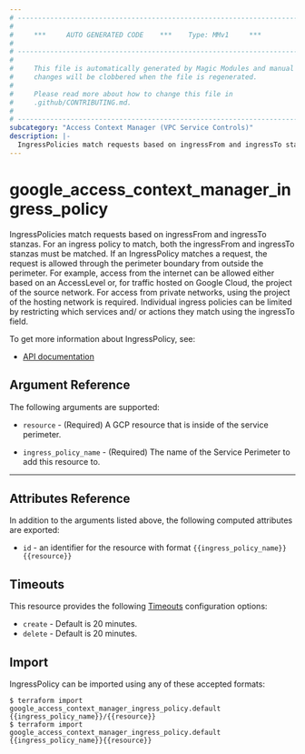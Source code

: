 ```yaml
---
# ----------------------------------------------------------------------------
#
#     ***     AUTO GENERATED CODE    ***    Type: MMv1     ***
#
# ----------------------------------------------------------------------------
#
#     This file is automatically generated by Magic Modules and manual
#     changes will be clobbered when the file is regenerated.
#
#     Please read more about how to change this file in
#     .github/CONTRIBUTING.md.
#
# ----------------------------------------------------------------------------
subcategory: "Access Context Manager (VPC Service Controls)"
description: |-
  IngressPolicies match requests based on ingressFrom and ingressTo stanzas.
---
```


# google\_access\_context\_manager\_ingress\_policy

IngressPolicies match requests based on ingressFrom and ingressTo stanzas. For an ingress policy to match, 
both the ingressFrom and ingressTo stanzas must be matched. If an IngressPolicy matches a request, 
the request is allowed through the perimeter boundary from outside the perimeter.
For example, access from the internet can be allowed either based on an AccessLevel or, 
for traffic hosted on Google Cloud, the project of the source network. 
For access from private networks, using the project of the hosting network is required.
Individual ingress policies can be limited by restricting which services and/
or actions they match using the ingressTo field.


To get more information about IngressPolicy, see:

* [API documentation](https://cloud.google.com/access-context-manager/docs/reference/rest/v1/accessPolicies.servicePerimeters#ingresspolicy)

## Argument Reference

The following arguments are supported:


* `resource` -
  (Required)
  A GCP resource that is inside of the service perimeter.

* `ingress_policy_name` -
  (Required)
  The name of the Service Perimeter to add this resource to.


- - -



## Attributes Reference

In addition to the arguments listed above, the following computed attributes are exported:

* `id` - an identifier for the resource with format `{{ingress_policy_name}}{{resource}}`


## Timeouts

This resource provides the following
[Timeouts](https://developer.hashicorp.com/terraform/plugin/sdkv2/resources/retries-and-customizable-timeouts) configuration options:

- `create` - Default is 20 minutes.
- `delete` - Default is 20 minutes.

## Import


IngressPolicy can be imported using any of these accepted formats:

```
$ terraform import google_access_context_manager_ingress_policy.default {{ingress_policy_name}}/{{resource}}
$ terraform import google_access_context_manager_ingress_policy.default {{ingress_policy_name}}{{resource}}
```
